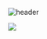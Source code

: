 ![header](https://capsule-render.vercel.app/api?type=venom&height=300&color=gradient&text=Welcome%20to%20WNS's%20Github!&fontColor=494949&animation=twinkling)


<!--
**winternotseason/winternotseason** is a ✨ _special_ ✨ repository because its `README.md` (this file) appears on your GitHub profile.

Here are some ideas to get you started:

- 🔭 I’m currently working on ...
- 🌱 I’m currently learning ...
- 👯 I’m looking to collaborate on ...
- 🤔 I’m looking for help with ...
- 💬 Ask me about ...
- 📫 How to reach me: ...
- 😄 Pronouns: ...
- ⚡ Fun fact: ...
-->
<img src="https://img.shields.io/badge/Tistory-000000?style=for-the-badge&logo=Tistory&logoColor=white">
